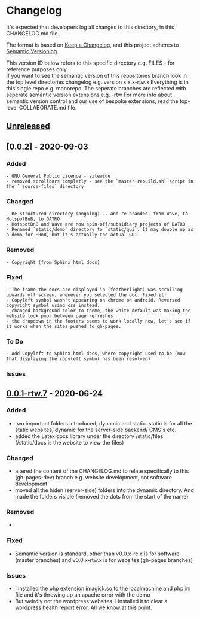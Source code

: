 # Changelog
It's expected that developers log all changes to this directory, in this CHANGELOG.md file.

The format is based on [Keep a Changelog](https://keepachangelog.com/en/1.0.0/),
and this project adheres to [Semantic Versioning](https://semver.org/spec/v2.0.0.html).

This version ID below refers to this specific directory e.g. FILES - for reference purposes only.  
If you want to see the semantic version of this repositories branch look in the top level directories changelog e.g. version x.x.x-rtw.x
Everything is in this single repo e.g. monorepo. The seperate branches are reflected with seperate semantic version extensions e.g. -rtw
For more info about semantic version control and our use of bespoke extensions, read the top-level COLLABORATE.md file. 

## [Unreleased]

## [0.0.2] - 2020-09-03

### Added
    - GNU General Public Licence - sitewide
    - removed scrollbars completly - see the `master-rebuild.sh` script in the `_source-files` directory

### Changed
    - Re-structured directory (ongoing)... and re-branded, from Wave, to HotspotBnB, to DATRO
    - HotspotBnB and Wave are now spin-off/subsidiary projects of DATRO
    - Renamed `static/demo` directory to `static/gui`. It may double up as a demo for HBnB, but it's actually the actual GUI 

### Removed
    - Copyright (from Sphinx html docs)

### Fixed
    - The frame the docs are displayed in (featherlight) was scrolling upwards off screen, whenever you selected the doc. Fixed it!
    - Copyleft symbol wasn't appearing on chrome on android. Reversed copyright symbol using css instead.
    - changed background color to theme, the white default was making the website look poor between page refreshes
    - the dropdown in the footers seems to work locally now, let's see if it works when the sites pushed to gh-pages. 

### To Do
    - Add Copyleft to Sphinx html docs, where copyright used to be (now that displaying the copyleft symbol has been resolved)

### Issues

## [0.0.1-rtw.7] - 2020-06-24
### Added
- two important folders introduced, dynamic and static. static is for all the static websites, dynamic for the server-side backend/ CMS's etc.
- added the Latex docs library under the directory /static/files (/static/docs is the website to view the files)

### Changed
- altered the content of the CHANGELOG.md to relate specifically to this (gh-pages-dev) branch e.g. website development, not software development
- moved all the hiden (server-side) folders into the dynamic directory. And made the folders visible (removed the dots from the start of the name)

### Removed
-

### Fixed

- Semantic version is standard, other than v0.0.x-rc.x is for software (master branches) and v0.0.x-rtw.x is for websites (gh-pages branches)

### Issues
- I installed the php extension imagick.so to the localmachine and php.ini file and it's throwing up an apache error with the demo
- But weirdly not the wordpress websites. I installed it to clear a wordpress health report error. All we know at this point.

[Unreleased]: https://github.com/unclehowell/hbnb/compare/v0.0.1-rtw.7...HEAD
[0.0.1-rtw.7]: https://github.com/unclehowell/hbnb/compare/v0.0.1-rc.7...v0.0.1-rtw.7
